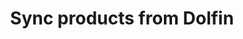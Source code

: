 ---
title: "Sync products from Dolfin"
name: "sourcemeta_dolfin"
key: "product_map (v4)"
description: "Transforms v4 Dolfin data into s2s product. See example for available properties. Carefully note the qty_availability and price list array call syntax. To populate the financial companies associated with the product as meta, a method has been put in place to loop through all financial companies and return a value of true for those that contain SOH. This may be called via the {{# associated_fin}} check"
user_friendly_description: "Using the product map you can build up products from the information you have in Dolfin and sync this to Stock2Shop."
default: "{     &quot;source&quot;: {         &quot;source_product_code&quot;: &quot;{{Prod}}&quot;,         &quot;product_active&quot;: &quot;{{# SellOnWeb}}true{{/ SellOnWeb}}{{^ SellOnWeb}}false{{/ SellOnWeb}}&quot;,         &quot;sync_token&quot;: &quot;{{AmendedOn}}&quot;     },     &quot;product&quot;: {         &quot;title&quot;: &quot;{{# WebName}}{{#json_escape}}{{WebName}}{{/json_escape}}{{/ WebName}}{{^ WebName}}Product Title{{/ WebName}}&quot;,         &quot;body_html&quot;: &quot;{{#json_escape}}{{{WebFullDescr}}}{{/json_escape}}&quot;,         &quot;collection&quot;: &quot;{{DepD}}&quot;,         &quot;product_type&quot;: &quot;{{SubD}}&quot;,         &quot;options&quot;: [             {{# Size}}                 {                     &quot;name&quot;: &quot;Size&quot;,                     &quot;position&quot;: &quot;1&quot;                 }             {{/ Size}}             {{# ColD}},                 {                     &quot;name&quot;: &quot;Colour&quot;,                     &quot;position&quot;: &quot;2&quot;                 }             {{/ ColD}}         ],         &quot;variants&quot;: {             &quot;source_variant_code&quot;: &quot;{{SKU}}&quot;,             &quot;qty&quot;: &quot;{{qty.1.0058}}&quot;,             &quot;price&quot;: &quot;{{price.1.0058.SP}}&quot;,             &quot;price_tiers&quot;:[             {                 &quot;tier&quot;: &quot;PromoPrice&quot;,                 &quot;price&quot;: &quot;{{price.1.0058.PromoPrice}}&quot;             },             {                 &quot;tier&quot;: &quot;SP&quot;,                 &quot;price&quot;: &quot;{{price.1.0058.SP}}&quot;             },             {                 &quot;tier&quot;: &quot;SP2&quot;,                 &quot;price&quot;: &quot;{{price.1.0058.SP2}}&quot;             },             {                 &quot;tier&quot;: &quot;SP3&quot;,                 &quot;price&quot;: &quot;{{price.1.0058.SP3}}&quot;             },             {                 &quot;tier&quot;: &quot;SP4&quot;,                 &quot;price&quot;: &quot;{{price.1.0058.SP4}}&quot;             }                     ],             &quot;sku&quot;: &quot;{{SKU}}&quot;             {{# Size}},                 &quot;option1&quot;: &quot;{{Size}}&quot;             {{/ Size}}             {{# ColD}},                 &quot;option2&quot;: &quot;{{ColD}}&quot;             {{/ ColD}},             &quot;inventory_management&quot;: true,             &quot;qty_availability&quot;: [{                 &quot;description&quot;: &quot;0058&quot;,                 &quot;qty&quot;: &quot;{{qty.1.0058}}&quot;             }]         },         &quot;meta&quot;: [{                 &quot;key&quot;: &quot;PromoPrice&quot;,                 &quot;value&quot;: &quot;{{PromoPrice}}&quot;             },             {                 &quot;key&quot;: &quot;PromoFromDate&quot;,                 &quot;value&quot;: &quot;{{PromoFromDate}}&quot;             },             {                 &quot;key&quot;: &quot;PromoEndDate&quot;,                 &quot;value&quot;: &quot;{{PromoEndDate}}&quot;             }             {{# associated_fin}},                              {                                     &quot;key&quot;: &quot;FinCompany_{{FinCompany}}&quot;,                                     &quot;value&quot;: &quot;true&quot;                             }                        {{/ associated_fin}}                          ]     } }"
values: []
tags: [sourcemeta,dolfin]
type: "meta"
process: "products"
headless: true
---